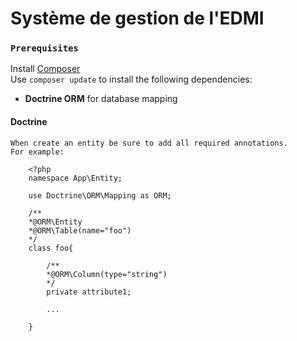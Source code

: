 # Système de gestion de l'EDMI

### `Prerequisites`

   Install [Composer](https://getcomposer.org/download/)<br>
   Use `composer update` to install the following dependencies:
   - **Doctrine ORM** for database mapping
  

#### Doctrine

    When create an entity be sure to add all required annotations.
    For example:

        <?php
        namespace App\Entity;

        use Doctrine\ORM\Mapping as ORM;

        /**
        *@ORM\Entity
        *@ORM\Table(name="foo")
        */
        class foo{

            /**
            *@ORM\Column(type="string")
            */
            private attribute1;

            ...

        }

